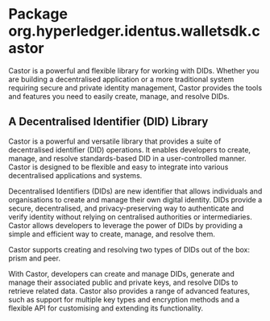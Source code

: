 # Package org.hyperledger.identus.walletsdk.castor

Castor is a powerful and flexible library for working with DIDs. Whether you are building a decentralised application or
a more traditional system requiring secure and private identity management, Castor provides the tools and features you
need to easily create, manage, and resolve DIDs.

## A Decentralised Identifier (DID) Library

Castor is a powerful and versatile library that provides a suite of decentralised identifier (DID) operations. It
enables developers to create, manage, and resolve standards-based DID in a user-controlled manner. Castor is designed
to be flexible and easy to integrate into various decentralised applications and systems.

Decentralised Identifiers (DIDs) are new identifier that allows individuals and organisations to create and manage their
own digital identity. DIDs provide a secure, decentralised, and privacy-preserving way to authenticate and verify
identity without relying on centralised authorities or intermediaries. Castor allows developers to leverage the power of
DIDs by providing a simple and efficient way to create, manage, and resolve them.

Castor supports creating and resolving two types of DIDs out of the box: prism and peer.

With Castor, developers can create and manage DIDs, generate and manage their associated public and private keys, and
resolve DIDs to retrieve related data. Castor also provides a range of advanced features, such as support for multiple
key types and encryption methods and a flexible API for customising and extending its functionality.
